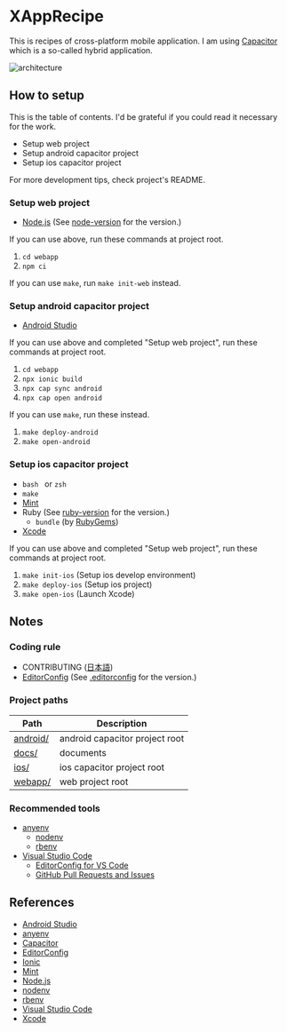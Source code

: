# XAppRecipe
This is recipes of cross-platform mobile application.
I am using [Capacitor] which is a so-called hybrid application.

![architecture](https://www.plantuml.com/plantuml/svg/VP0z3i8m38NtdCBg14Clm82Ac2eX651XTXEBMWf9b9_s-hYbI9tmOidlUtwMcvGnvlAsW54Fd4dd4aafrDb7w195m0H5kdBU45GdPw9d0rVCF58rg_WThS2JUkZQNUiTwpru1sSCg7bU9zA3QLfCFIPQ7NoxRzUnJqfgpeJwk807k61nUe0y4608bhNmtgbPXBe4uTOh3f9dBOoCc-1Wouj_jF6J4rvY_h6g8MVaBny0 "architecture")



## How to setup
This is the table of contents.
I'd be grateful if you could read it necessary for the work.

* Setup web project
* Setup android capacitor project
* Setup ios capacitor project

For more development tips, check project's README.

### Setup web project
* [Node.js] (See [node-version](./.node-version) for the version.)

If you can use above, run these commands at project root.

1. ```cd webapp```
2. ```npm ci```

If you can use ```make```, run ```make init-web``` instead.

### Setup android capacitor project
* [Android Studio]

If you can use above and completed "Setup web project", run these commands at project root.

1. ```cd webapp```
2. ```npx ionic build```
3. ```npx cap sync android```
4. ```npx cap open android```

If you can use ```make```, run these instead.

1. ```make deploy-android```
2. ```make open-android```

### Setup ios capacitor project
* ```bash ``` or ```zsh```
* ```make```
* [Mint]
* Ruby (See [ruby-version](././ruby-version) for the version.)
    * ```bundle``` (by [RubyGems])
* [Xcode]

If you can use above and completed "Setup web project", run these commands at project root.

1. ```make init-ios``` (Setup ios develop environment)
2. ```make deploy-ios``` (Setup ios project)
3. ```make open-ios``` (Launch Xcode)



## Notes
### Coding rule
* CONTRIBUTING ([日本語](./CONTRIBUTING.md))
* [EditorConfig] (See [.editorconfig](./.editorconfig) for the version.)

### Project paths
Path | Description
--- | ---
[android/](./android) | android capacitor project root
[docs/](./docs/) | documents
[ios/](./ios) | ios capacitor project root
[webapp/](./webapp) | web project root

### Recommended tools
* [anyenv]
    * [nodenv]
    * [rbenv]
* [Visual Studio Code]
    * [EditorConfig for VS Code](https://marketplace.visualstudio.com/items?itemName=EditorConfig.EditorConfig)
    * [GitHub Pull Requests and Issues](https://marketplace.visualstudio.com/items?itemName=GitHub.vscode-pull-request-github)



## References
* [Android Studio]
* [anyenv]
* [Capacitor]
* [EditorConfig]
* [Ionic]
* [Mint]
* [Node.js]
* [nodenv]
* [rbenv]
* [Visual Studio Code]
* [Xcode]



[Android Studio]: https://developer.android.com/studio
[anyenv]: https://github.com/anyenv/anyenv
[Capacitor]: https://capacitor.ionicframework.com/
[EditorConfig]: https://editorconfig.org/
[Ionic]: https://ionicframework.com/
[Mint]: https://github.com/yonaskolb/Mint
[Node.js]: https://nodejs.org/
[nodenv]: https://github.com/nodenv/nodenv
[rbenv]: https://github.com/rbenv/rbenv
[RubyGems]: https://rubygems.org/
[Visual Studio Code]: https://code.visualstudio.com/
[Xcode]: https://developer.apple.com/documentation/xcode-release-notes
